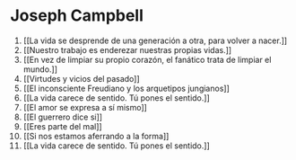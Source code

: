 # Joseph Campbell
1. [[La vida se desprende de una generación a otra, para volver a nacer.]]
2. [[Nuestro trabajo es enderezar nuestras propias vidas.]]
3. [[En vez de limpiar su propio corazón, el fanático trata de limpiar el mundo.]]
4. [[Virtudes y vicios del pasado]]
5. [[El inconsciente Freudiano y los arquetipos jungianos]]
6. [[La vida carece de sentido. Tú pones el sentido.]]
7. [[El amor se expresa a sí mismo]]
8. [[El guerrero dice si]]
9. [[Eres parte del mal]]
10. [[Si nos estamos aferrando a la forma]]
11. [[La vida carece de sentido. Tú pones el sentido.]]